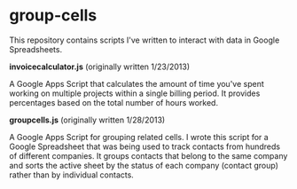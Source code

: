 group-cells
===========

This repository contains scripts I've written to interact with data in Google Spreadsheets.

**invoicecalculator.js** (originally written 1/23/2013)

A Google Apps Script that calculates the amount of time you've spent working on multiple projects within a single billing period. It provides percentages based on the total number of hours worked.

**groupcells.js** (originally written 1/28/2013)

A Google Apps Script for grouping related cells. I wrote this script for a Google Spreadsheet that was being used to track contacts from hundreds of different companies. It groups contacts that belong to the same company and sorts the active sheet by the status of each company (contact group) rather than by individual contacts.
